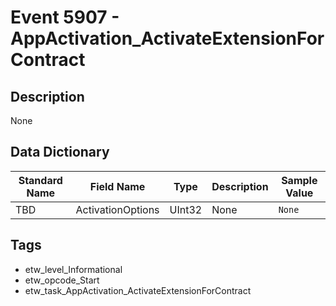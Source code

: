 # Event 5907 - AppActivation_ActivateExtensionForContract

## Description
None

## Data Dictionary
|Standard Name|Field Name|Type|Description|Sample Value|
|---|---|---|---|---|
|TBD|ActivationOptions|UInt32|None|`None`|

## Tags
* etw_level_Informational
* etw_opcode_Start
* etw_task_AppActivation_ActivateExtensionForContract